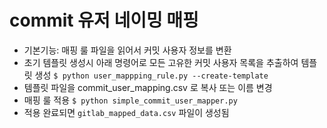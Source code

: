 #  commit 유저 네이밍 매핑

- 기본기능: 매핑 룰 파일을 읽어서 커밋 사용자 정보를 변환
- 초기 템플릿 생성시 아래 명령어로 모든 고유한 커밋 사용자 목록을 추출하여 템플릿 생성
`$ python user_mappping_rule.py --create-template` 
- 템플릿 파일을 commit_user_mapping.csv 로 복사 또는 이름 변경
- 매핑 룰 적용 `$ python simple_commit_user_mapper.py`
- 적용 완료되면 `gitlab_mapped_data.csv` 파일이 생성됨